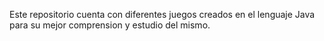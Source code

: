 Este repositorio cuenta con diferentes juegos creados en el lenguaje Java para su mejor comprension y estudio del mismo. 